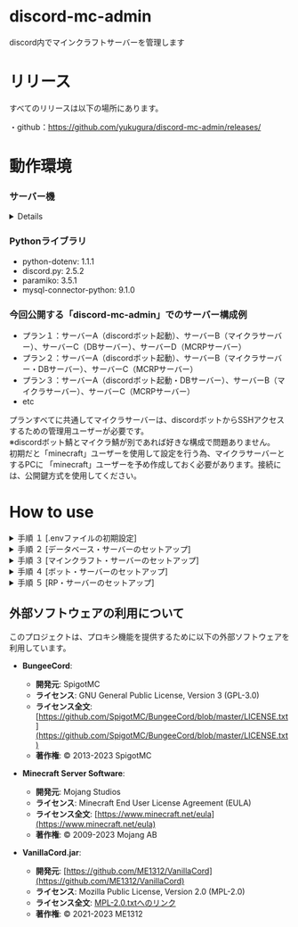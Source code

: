 # discord-mc-admin
discord内でマインクラフトサーバーを管理します

# リリース
すべてのリリースは以下の場所にあります。

・github：https://github.com/yukugura/discord-mc-admin/releases/

# 動作環境
### サーバー機

<details>  
    
- マイクラ鯖
    -    OS：Ubuntu 24.04.2 LTS
    -    CPU：16c
    -    RAM：16GB
    -    USER：minecraft
- Discordボット鯖
    -    OS：Ubuntu 24.04.2 LTS
    -    CPU：4c
    -    RAM：4GB
    -    USER：任意
- DB鯖
    -    OS：Ubuntu 24.04.2 LTS
    -    CPU：4c
    -    RAM：4GB
    -    USER：任意
</details>



### Pythonライブラリ
-   python-dotenv: 1.1.1
-   discord.py: 2.5.2
-   paramiko: 3.5.1
-   mysql-connector-python: 9.1.0

### 今回公開する「discord-mc-admin」でのサーバー構成例
-   プラン１：サーバーA（discordボット起動）、サーバーB（マイクラサーバー）、サーバーC（DBサーバー）、サーバーD（MCRPサーバー）
-   プラン２：サーバーA（discordボット起動）、サーバーB（マイクラサーバー・DBサーバー）、サーバーC（MCRPサーバー）
-   プラン３：サーバーA（discordボット起動・DBサーバー）、サーバーB（マイクラサーバー）、サーバーC（MCRPサーバー）
-   etc

プランすべてに共通してマイクラサーバーは、discordボットからSSHアクセスするための管理用ユーザーが必要です。  
※discordボット鯖とマイクラ鯖が別であれば好きな構成で問題ありません。  
初期だと「minecraft」ユーザーを使用して設定を行う為、マイクラサーバーとするPCに
「minecraft」ユーザーを予め作成しておく必要があります。接続には、公開鍵方式を使用してください。

# How to use

<details>
<summary>手順 １ [.envファイルの初期設定]</summary>
プロジェクトを実行するには、環境変数の設定が必要です。`.env.sample`ファイルをコピーし、`.env`という名前で保存してください。  

`DISCORD_BOT_TOKEN="TOKEN-HERE"`  
Discord-Developper-Portalから取得したBotのトークンを `TOKEN-HERE` に貼り付けてください。

`DOMAIN_NAME="example.com"`  
運用するドメインを指定してください。BOTの動作に直接関与するものではありませんが、サーバー作成後にBOTからユーザーへ返信されるメッセージにここで指定したドメインに生成したサーバーのサブドメインを合わせて通知するようになっています。

`ADMIN_KEY="password"`  
/admin コマンドを入力すると、ADMINキー入力モーダルが表示され、ここで設定した値と検証を行うようになっています。

`PREMIUM_KEY="password"`  
/premium コマンドを入力すると、PREMIUMキー入力モーダルが表示され、ここで設定した値と検証を行うようになっています。

`SV_MAX_PORT="25510"`  
`SV_MIN_PORT="25501"`
作成したサーバーが使用するポート番号の範囲になります。ここで指定する範囲にあるポート番号の数がBOT全体で立てることのできるサーバー数の最大値になっています。

`DB_HOST="192.168.xxx.xxx"`  
`DB_NAME="mc_admin_db"`  
`DB_PORT="3306"`  
`DB_USER="minecraft"`  
`DB_PASS="Xcpw3GTBRJQqjeb2"`  
ボットが利用するDBの接続先情報を記載します。ここ（DB_NAME, DB_PORT, DB_USER, DB_PASS）を変更した場合は、[db-server-setup.sh](https://raw.githubusercontent.com/yukugura/discord-mc-admin/refs/heads/main/setup-script/db-server-setup.sh) の設定情報を変更する必要があります。

`SSH_HOST="192.168.xxx.xxx"`  
`SSH_PORT="22"`  
`SSH_USER="minecraft"`  
`SSH_PASS="password"`  
`SSH_KEY_PATH="/home/you/private-key"`  
実際にマインクラフトサーバーを稼働させるサーバーへSSH接続するための情報を記載します。  ここ（SSH_USER）を変更した場合は、[mc-server-setup.sh](https://raw.githubusercontent.com/yukugura/discord-mc-admin/refs/heads/main/setup-script/mc-server-setup.sh) の設定情報を変更する必要があります。

`TIMEOUT_SEC="120"`  
/create や /delete などのユーザーが使用するコマンドのタイムアウト時間を一括で設定します。    
</details> 



<details>
<summary>手順 ２ [データベース・サーバーのセットアップ]</summary>  
    
DBサーバーを構築するセットアップスクリプト db-server-setup.sh を wget 等でリポジトリからダウンロードします。  
```
wget https://raw.githubusercontent.com/yukugura/discord-mc-admin/refs/heads/main/setup-script/db-server-setup.sh
```
ダウンロードしたスクリプトの設定情報を変更する場合はこの段階で編集します。
chmod で実行権限を付与します。
```
chmod +x db-server-setup.sh
```
スクリプトの実行には、sudo をつけ root ユーザーで実行します。
```
sudo ./db-server-setup.sh
```
スクリプトの途中で外部からDBサーバーにアクセスするかどうかを問われます。DiscordボットとDBサーバーが別の場合、外部アクセスの設定が必要になります。「y」を入力して処理を進めてください。  
`[Q/A ] DBに外部からアクセスを許可しますか？ (y/N): `  
</details>



<details>
<summary>手順 ３ [マインクラフト・サーバーのセットアップ]</summary>
    
実際にマインクラフトサーバーが稼働するサーバーのセットアップスクリプト mc-server-setup.sh を wget 等でリポジトリからダウンロードします。  
```
wget https://raw.githubusercontent.com/yukugura/discord-mc-admin/refs/heads/main/setup-script/mc-server-setup.sh
```
ダウンロードしたスクリプトの設定情報を変更する場合はこの段階で編集します。
chmod で実行権限を付与します。
```
chmod +x mc-server-setup.sh
```
スクリプトの実行には、sudo をつけ root ユーザーで実行します。
```
sudo ./mc-server-setup.sh
```
スクリプトの途中で minecraftユーザーが実行している環境に居ない場合、作成するか別の管理ユーザーを指定するかを聞かれます。  
`[Q/A ] ユーザー ${MC_USER} を作成しますか？ (y/N): `  

もし別のユーザーを管理用ユーザーとして指定する場合、.envファイルに設定したSSH情報の各種設定項目を変更する必要があります。  
`[Q/A ] 代わりに、どの既存sudoユーザーを管理用に使用しますか？：`
</details>



<details>
<summary>手順 ４ [ボット・サーバーのセットアップ]</summary>

Pythonインストール後、ライブラリをインストールします。仮想環境での運用をおすすめします。  
```
pip install python-dotenv
```  
```
pip install discord.py
```  
```
pip install paramiko
```  
```
pip install mysql-connector-python
```  

その後、 discord-mc-admin.py を実行してください。
</details>



<details>
<summary>手順 ５ [RP・サーバーのセットアップ]</summary>

サブドメインでのアクセスを想定しているため、RPサーバーを構築します。
今回は、無難に [BungeeCord](https://github.com/SpigotMC/BungeeCord/) を使用しました。
※ここでは、使用方法は説明しません。
サブドメインアクセス用に**DNS設定**を予め済ませておいてください。  

config.ymlの forced_hosts: に追記します。
```
  forced_hosts:
    sv01.example.com: sv01
    sv02.example.com: sv02
    sv03.example.com: sv03
    sv04.example.com: sv04
    sv05.example.com: sv05
    sv06.example.com: sv06
    sv07.example.com: sv07
    sv08.example.com: sv08
    sv09.example.com: sv09
    sv10.example.com: sv10
```

次に、サーバーを追加します。同じく config.yml の servers セクションを編集します。  
マイクラサーバーのIPが「192.168.100.202」だった場合以下のように記述します。
```
servers:
  sv01:
    motd: Discord-Minecraft-Admin
    address: 192.168.100.202:25501
    restricted: false
  sv02:
    motd: Discord-Minecraft-Admin
    address: 192.168.100.202:25502
    restricted: false
  sv03:
    motd: Discord-Minecraft-Admin
    address: 192.168.100.202:25503
    restricted: false
  sv04:
    motd: Discord-Minecraft-Admin
    address: 192.168.100.202:25504
    restricted: false
  sv05:
    motd: Discord-Minecraft-Admin
    address: 192.168.100.202:25505
    restricted: false
  sv06:
    motd: Discord-Minecraft-Admin
    address: 192.168.100.202:25506
    restricted: false
  sv07:
    motd: Discord-Minecraft-Admin
    address: 192.168.100.202:25507
    restricted: false
  sv08:
    motd: Discord-Minecraft-Admin
    address: 192.168.100.202:25508
    restricted: false
  sv09:
    motd: Discord-Minecraft-Admin
    address: 192.168.100.202:25509
    restricted: false
  sv10:
    motd: Discord-Minecraft-Admin
    address: 192.168.100.202:25510
    restricted: false
```
</details>



## 外部ソフトウェアの利用について

このプロジェクトは、プロキシ機能を提供するために以下の外部ソフトウェアを利用しています。
-   **BungeeCord**:
    -   **開発元**: SpigotMC
    -   **ライセンス**: GNU General Public License, Version 3 (GPL-3.0)
    -   **ライセンス全文**: [https://github.com/SpigotMC/BungeeCord/blob/master/LICENSE.txt](https://github.com/SpigotMC/BungeeCord/blob/master/LICENSE.txt)
    -   **著作権**: © 2013-2023 SpigotMC

-   **Minecraft Server Software**:
    -   **開発元**: Mojang Studios
    -   **ライセンス**: Minecraft End User License Agreement (EULA)
    -   **ライセンス全文**: [https://www.minecraft.net/eula](https://www.minecraft.net/eula)
    -   **著作権**: © 2009-2023 Mojang AB

-   **VanillaCord.jar**:
    -   **開発元**: [https://github.com/ME1312/VanillaCord](https://github.com/ME1312/VanillaCord)
    -   **ライセンス**: Mozilla Public License, Version 2.0 (MPL-2.0)
    -   **ライセンス全文**: [MPL-2.0.txtへのリンク](https://raw.githubusercontent.com/yukugura/discord-mc-admin/refs/heads/main/assets/MPL-2.0.txt)
    -   **著作権**: © 2021-2023 ME1312
